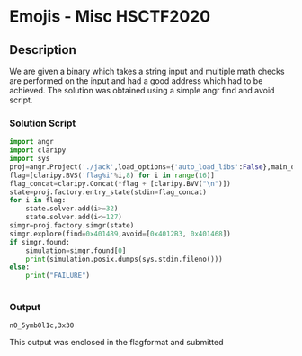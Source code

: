 # Emojis - Misc HSCTF2020

## Description

We are given a binary which takes a string input and multiple math checks are performed on the input and had a good address which had to be achieved. The solution was obtained using a simple angr find and avoid script. 

### Solution Script
``` python
import angr
import claripy
import sys
proj=angr.Project('./jack',load_options={'auto_load_libs':False},main_opts={'base_addr':0x400000})
flag=[claripy.BVS('flag%i'%i,8) for i in range(16)]
flag_concat=claripy.Concat(*flag + [claripy.BVV("\n")])
state=proj.factory.entry_state(stdin=flag_concat)
for i in flag:
    state.solver.add(i>=32)
    state.solver.add(i<=127)
simgr=proj.factory.simgr(state)
simgr.explore(find=0x401489,avoid=[0x4012B3, 0x401468])
if simgr.found:
    simulation=simgr.found[0]
    print(simulation.posix.dumps(sys.stdin.fileno()))
else:
    print("FAILURE")
 
```

### Output 

`n0_5ymb0l1c,3x30`

This output was enclosed in the flagformat and submitted
